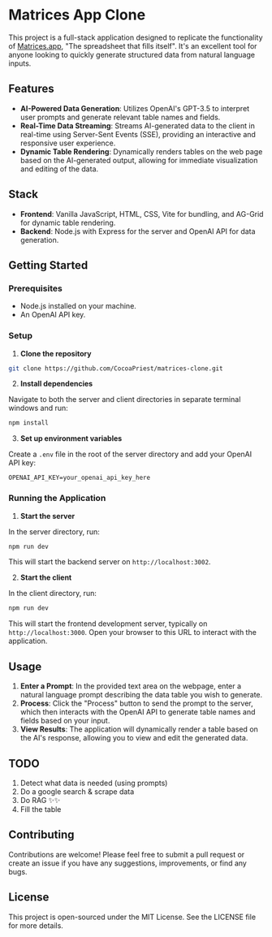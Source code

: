 # Matrices App Clone

This project is a full-stack application designed to replicate the functionality of [Matrices.app](https://matrices.app), "The spreadsheet that fills itself". It's an excellent tool for anyone looking to quickly generate structured data from natural language inputs.

## Features

-   **AI-Powered Data Generation**: Utilizes OpenAI's GPT-3.5 to interpret user prompts and generate relevant table names and fields.
-   **Real-Time Data Streaming**: Streams AI-generated data to the client in real-time using Server-Sent Events (SSE), providing an interactive and responsive user experience.
-   **Dynamic Table Rendering**: Dynamically renders tables on the web page based on the AI-generated output, allowing for immediate visualization and editing of the data.

## Stack

-   **Frontend**: Vanilla JavaScript, HTML, CSS, Vite for bundling, and AG-Grid for dynamic table rendering.
-   **Backend**: Node.js with Express for the server and OpenAI API for data generation.

## Getting Started

### Prerequisites

-   Node.js installed on your machine.
-   An OpenAI API key.

### Setup

1. **Clone the repository**

```bash
git clone https://github.com/CocoaPriest/matrices-clone.git
```

2. **Install dependencies**

Navigate to both the server and client directories in separate terminal windows and run:

```bash
npm install
```

3. **Set up environment variables**

Create a `.env` file in the root of the server directory and add your OpenAI API key:

```env
OPENAI_API_KEY=your_openai_api_key_here
```

### Running the Application

1. **Start the server**

In the server directory, run:

```bash
npm run dev
```

This will start the backend server on `http://localhost:3002`.

2. **Start the client**

In the client directory, run:

```bash
npm run dev
```

This will start the frontend development server, typically on `http://localhost:3000`. Open your browser to this URL to interact with the application.

## Usage

1. **Enter a Prompt**: In the provided text area on the webpage, enter a natural language prompt describing the data table you wish to generate.
2. **Process**: Click the "Process" button to send the prompt to the server, which then interacts with the OpenAI API to generate table names and fields based on your input.
3. **View Results**: The application will dynamically render a table based on the AI's response, allowing you to view and edit the generated data.

## TODO

1. Detect what data is needed (using prompts)
2. Do a google search & scrape data
3. Do RAG ✨✨
4. Fill the table

## Contributing

Contributions are welcome! Please feel free to submit a pull request or create an issue if you have any suggestions, improvements, or find any bugs.

## License

This project is open-sourced under the MIT License. See the LICENSE file for more details.
